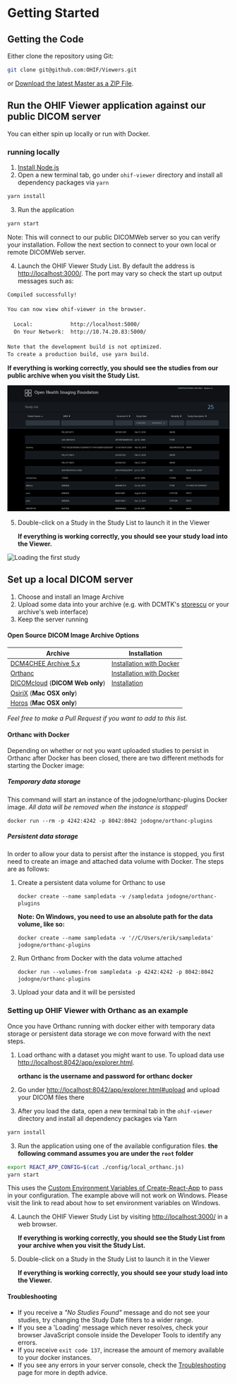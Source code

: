 # Getting Started

## Getting the Code

Either clone the repository using Git:

```bash
git clone git@github.com:OHIF/Viewers.git
```

or
[Download the latest Master as a ZIP File](https://github.com/OHIF/Viewers/archive/master.zip).

## Run the OHIF Viewer application against our public DICOM server

You can either spin up locally or run with Docker.

### running locally

1. [Install Node.js](https://nodejs.org/en/)
2. Open a new terminal tab, go under `ohif-viewer` directory and install all
   dependency packages via `yarn`

```bash
yarn install
```

3. Run the application

```bash
yarn start
```

Note: This will connect to our public DICOMWeb server so you can verify your
installation. Follow the next section to connect to your own local or remote
DICOMWeb server.

4. Launch the OHIF Viewer Study List. By default the address is
   [http://localhost:3000/](http://localhost:3000/). The port may vary so check
   the start up output messages such as:

```bash
Compiled successfully!

You can now view ohif-viewer in the browser.

  Local:            http://localhost:5000/
  On Your Network:  http://10.74.20.83:5000/

Note that the development build is not optimized.
To create a production build, use yarn build.
```

**If everything is working correctly, you should see the studies from our public
archive when you visit the Study List.**

![OHIF Viewer Home](../assets/img/homePage.png)

5. Double-click on a Study in the Study List to launch it in the Viewer

   **If everything is working correctly, you should see your study load into the
   Viewer.**

![Loading the first study](../assets/img/loading-study.gif)

## Set up a local DICOM server

1. Choose and install an Image Archive
2. Upload some data into your archive (e.g. with DCMTK's
   [storescu](http://support.dcmtk.org/docs/storescu.html) or your archive's web
   interface)
3. Keep the server running

#### Open Source DICOM Image Archive Options

| Archive                                                                     | Installation                                                                                     |
| --------------------------------------------------------------------------- | ------------------------------------------------------------------------------------------------ |
| [DCM4CHEE Archive 5.x](https://github.com/dcm4che/dcm4chee-arc-light)       | [Installation with Docker](https://github.com/dcm4che/dcm4chee-arc-light/wiki/Running-on-Docker) |
| [Orthanc](https://www.orthanc-server.com/)                                  | [Installation with Docker](http://book.orthanc-server.com/users/docker.html)                     |
| [DICOMcloud](https://github.com/DICOMcloud/DICOMcloud) (**DICOM Web only**) | [Installation](https://github.com/DICOMcloud/DICOMcloud#running-the-code)                        |
| [OsiriX](http://www.osirix-viewer.com/) (**Mac OSX only**)                  |
| [Horos](https://www.horosproject.org/) (**Mac OSX only**)                   |

_Feel free to make a Pull Request if you want to add to this list._

#### Orthanc with Docker

Depending on whether or not you want uploaded studies to persist in Orthanc
after Docker has been closed, there are two different methods for starting the
Docker image:

##### Temporary data storage

This command will start an instance of the jodogne/orthanc-plugins Docker image.
_All data will be removed when the instance is stopped!_

```
docker run --rm -p 4242:4242 -p 8042:8042 jodogne/orthanc-plugins
```

##### Persistent data storage

In order to allow your data to persist after the instance is stopped, you first
need to create an image and attached data volume with Docker. The steps are as
follows:

1. Create a persistent data volume for Orthanc to use

   ```
   docker create --name sampledata -v /sampledata jodogne/orthanc-plugins
   ```

   **Note: On Windows, you need to use an absolute path for the data volume,
   like so:**

   ```
   docker create --name sampledata -v '//C/Users/erik/sampledata' jodogne/orthanc-plugins
   ```

2. Run Orthanc from Docker with the data volume attached

   ```
   docker run --volumes-from sampledata -p 4242:4242 -p 8042:8042 jodogne/orthanc-plugins
   ```

3. Upload your data and it will be persisted

### Setting up OHIF Viewer with Orthanc as an example

Once you have Orthanc running with docker either with temporary data storage or
persistent data storage we con move forward with the next steps.

1. Load orthanc with a dataset you might want to use. To upload data use
   [http://localhost:8042/app/explorer.html](http://localhost:8042/app/explorer.html).

   **orthanc is the username and password for orthanc docker**

2. Go under
   [http://localhost:8042/app/explorer.html#upload](http://localhost:8042/app/explorer.html#upload)
   and upload your DICOM files there

3. After you load the data, open a new terminal tab in the `ohif-viewer`
   directory and install all dependency packages via Yarn

```bash
yarn install
```

3. Run the application using one of the available configuration files. **the
   following command assumes you are under the `root` folder**

```bash
export REACT_APP_CONFIG=$(cat ./config/local_orthanc.js)
yarn start
```

This uses the
[Custom Environment Variables of Create-React-App](https://facebook.github.io/create-react-app/docs/adding-custom-environment-variables)
to pass in your configuration. The example above will not work on Windows.
Please visit the link to read about how to set environment variables on Windows.

4. Launch the OHIF Viewer Study List by visiting
   [http://localhost:3000/](http://localhost:3000/) in a web browser.

   **If everything is working correctly, you should see the Study List from your
   archive when you visit the Study List.**

5. Double-click on a Study in the Study List to launch it in the Viewer

   **If everything is working correctly, you should see your study load into the
   Viewer.**

#### Troubleshooting

- If you receive a _"No Studies Found"_ message and do not see your studies, try
  changing the Study Date filters to a wider range.
- If you see a 'Loading' message which never resolves, check your browser
  JavaScript console inside the Developer Tools to identify any errors.
- If you receive `exit code 137`, increase the amount of memory available to
  your docker instances.
- If you see any errors in your server console, check the
  [Troubleshooting](./troubleshooting.md) page for more in depth advice.
